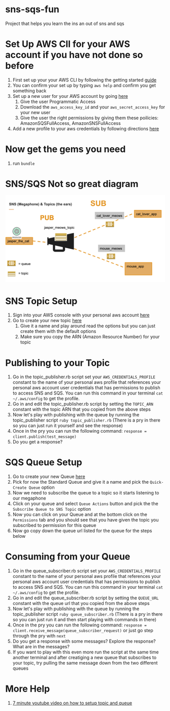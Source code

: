 # sns-sqs-fun
Project that helps you learn the ins an out of sns and sqs


# Set Up AWS ClI for your AWS account if you have not done so before

1. First set up your your AWS CLI by following the getting started [guide](https://docs.aws.amazon.com/comprehend/latest/dg/getting-started.html)
1. You can confirm your set up by typing `aws help` and confirm you get something back
1. Set up a new user for your AWS account by going [here](https://console.aws.amazon.com/iam/home)
   1. Give the user Programmatic Access
   1. Download the `aws_access_key_id` and your `aws_secret_access_key` for your new user
   1. Give the user the right permissions by giving them these poilicies: AmazonSQSFullAccess, AmazonSNSFullAccess
1. Add a new profile to your aws credentials by following directions [here](https://docs.aws.amazon.com/cli/latest/userguide/cli-configure-profiles.html)

# Now get the gems you need

1. run `bundle`

# SNS/SQS Not so great diagram

![Chart](images/sns_sqs_image.png)

# SNS Topic Setup

1. Sign into your AWS console with your personal aws account [here](https://aws.amazon.com/console/)
1. Go to create your new topic [here](https://us-west-2.console.aws.amazon.com/sns/v3/home)
   1. Give it a name and play around read the options but you can just create them with the default
      options
   1. Make sure you copy the ARN (Amazon Resource Number) for your topic


# Publishing to your Topic

1. Go in the topic_publisher.rb script set your `AWS_CREDENTIALS_PROFILE` constant to the name of your
personal aws profile that references your personal aws account user credentials that has permissions to publish to access SNS
and SQS. You can run this command in your terminal `cat ~/.aws/config` to get the profile.
1. Go in and edit the topic_publisher.rb script by setting the `TOPIC_ARN` constant with the
 topic ARN  that you copied from the above steps
1. Now let's play with publishing with the queue by running the topic_publisher script `ruby
topic_publisher.rb` (There is a pry in there so you can just run it yourself and see the response)
1. Once in the pry you can run the following command: `response = client.publish(test_message)`
1. Do you get a response?

# SQS Queue Setup

1. Go to create your new Queue [here](https://console.aws.amazon.com/sqs)
1. Pick for now the Standard Queue and give it a name and pick the `Quick-Create Queue` option
1. Now we need to subscribe the queue to a topic so it starts listening to our megaphone
1. Click on your queue and select `Queue Actions` button and pick the the `Subscribe Queue to
SNS Topic` option
1. Now you can click on your Queue and at the bottom click on the `Permissions` tab and you should
see that you have given the topic you subscribed to permission for this queue
1. Now go copy down the queue url listed for the queue for the steps below


# Consuming from your Queue

1. Go in the queue_subscriber.rb script set your `AWS_CREDENTIALS_PROFILE` constant to the name of your
personal aws profile that references your personal aws account user credentials that has permissions to publish to access SNS
and SQS. You can run this command in your terminal `cat ~/.aws/config` to get the profile.
1. Go in and edit the queue_subscriber.rb script by setting the `QUEUE_URL` constant with the
 queue url that you copied from the above steps
1. Now let's play with publishing with the queue by running the topic_publisher script `ruby
queue_subscriber.rb` (There is a pry in there so you can just run it and then start playing with
commands in there)
1. Once in the pry you can run the following command: `response = client.receive_message(queue_subscriber_request)` or just go step through the pry with `next`
1. Do you get a response with some messages? Explore the response? What are in the messages?
1. If you want to play with this even more run the script at the same time another terminal and
after creatiging a new queue that subscribes to your topic, try pulling the same message down
from the two different queues


# More Help
 1. [7 minute youtube video on how to setup topic and queue](https://www.youtube.com/watch?v=VXsAgYoC1Jc)
